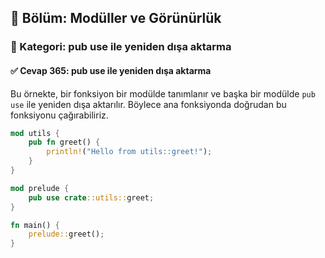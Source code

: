 ## 📘 Bölüm: Modüller ve Görünürlük  
### 🔹 Kategori: pub use ile yeniden dışa aktarma  
#### ✅ Cevap 365: pub use ile yeniden dışa aktarma

Bu örnekte, bir fonksiyon bir modülde tanımlanır ve başka bir modülde `pub use` ile yeniden dışa aktarılır. Böylece ana fonksiyonda doğrudan bu fonksiyonu çağırabiliriz.

```rust
mod utils {
    pub fn greet() {
        println!("Hello from utils::greet!");
    }
}

mod prelude {
    pub use crate::utils::greet;
}

fn main() {
    prelude::greet();
}
```
